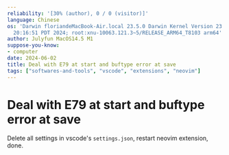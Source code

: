 ```yaml
---
reliability: '[30% (author), 0 / 0 (visitor)]'
language: Chinese
os: 'Darwin floriandeMacBook-Air.local 23.5.0 Darwin Kernel Version 23.5.0: Wed May  1
  20:16:51 PDT 2024; root:xnu-10063.121.3~5/RELEASE_ARM64_T8103 arm64'
author: Julyfun MacOS14.5 M1
suppose-you-know:
- computer
date: 2024-06-02
title: Deal with E79 at start and buftype error at save
tags: ["softwares-and-tools", "vscode", "extensions", "neovim"]
---
```

# Deal with E79 at start and buftype error at save

Delete all settings in vscode's `settings.json`, restart neovim extension, done.

